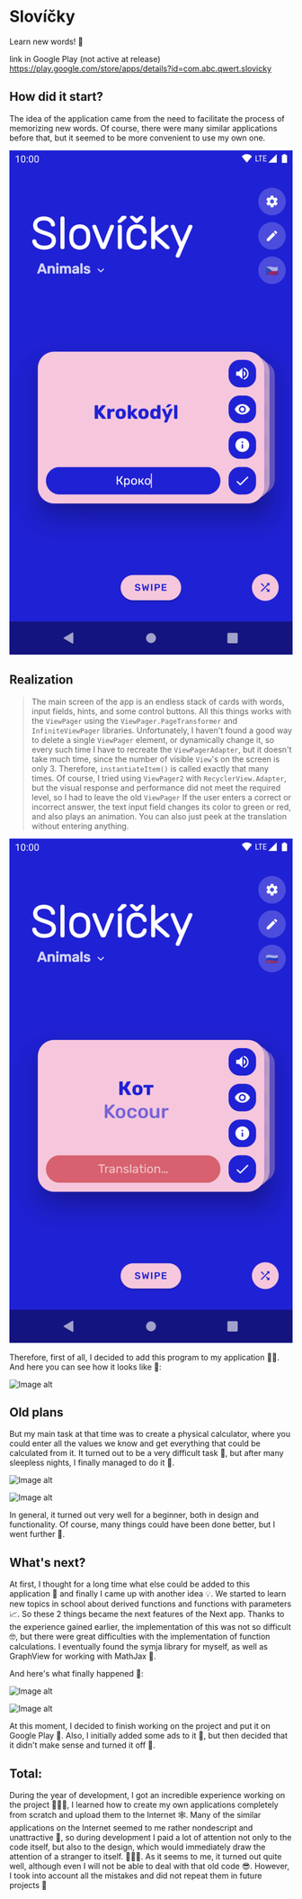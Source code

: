 # Slovíčky
Learn new words! 🧠

link in Google Play (not active at release) https://play.google.com/store/apps/details?id=com.abc.qwert.slovicky




## How did it start?

The idea of the application came from the need to facilitate the process of memorizing new words. Of course, there were many similar applications before that, but it seemed to be more convenient to use my own one.

![Image alt](https://github.com/vasshil/Slovicky/raw/master/screenshots/1.png)


## Realization

>The main screen of the app is an endless stack of cards with words, input fields, hints, and some control buttons.
>All this things works with the `ViewPager` using the `ViewPager.PageTransformer` and `InfiniteViewPager` libraries.
>Unfortunately, I haven't found a good way to delete a single `ViewPager` element, or dynamically change it, so every such time I have to recreate the `ViewPagerAdapter`, but it doesn't take much time, since the number of visible `View`'s on the screen is only 3. Therefore, `instantiateItem()` is called exactly that many times.
>Of course, I tried using `ViewPager2` with `RecyclerView.Adapter`, but the visual response and performance did not meet the required level, so I had to leave the old `ViewPager`
>If the user enters a correct or incorrect answer, the text input field changes its color to green or red, and also plays an animation. You can also just peek at the translation without entering anything.

![Image alt](https://github.com/vasshil/Slovicky/raw/master/screenshots/2.png)


Therefore, first of all, I decided to add this program to my application 💁‍♂️.
And here you can see how it looks like 👀:

![Image alt](https://github.com/vasshil/TheScience/raw/main/screenshots/6.png)




## Old plans

But my main task at that time was to create a physical calculator, where you could enter all the values we know and get everything that could be calculated from it. It turned out to be a very difficult task 🥵, but after many sleepless nights, I finally managed to do it 💪. 

![Image alt](https://github.com/vasshil/TheScience/raw/main/screenshots/2.png)

![Image alt](https://github.com/vasshil/TheScience/raw/main/screenshots/3.png)

In general, it turned out very well for a beginner, both in design and functionality. Of course, many things could have been done better, but I went further 🤟.




## What's next?

At first, I thought for a long time what else could be added to this application 🤔 and finally I came up with another idea 💡. We started to learn new topics in school about derived functions and functions with parameters 📈. So these 2 things became the next features of the Next app.
Thanks to the experience gained earlier, the implementation of this was not so difficult 🤓, but there were great difficulties with the implementation of function calculations. I eventually found the symja library for myself, as well as GraphView for working with MathJax 🤝.

And here's what finally happened 🤲:

![Image alt](https://github.com/vasshil/TheScience/raw/main/screenshots/4.png)

![Image alt](https://github.com/vasshil/TheScience/raw/main/screenshots/5.png)

At this moment, I decided to finish working on the project and put it on Google Play 🛒. Also, I initially added some ads to it 🤑, but then decided that it didn't make sense and turned it off 🤧.




## Total:
During the year of development, I got an incredible experience working on the project 👨🏻‍💻, I learned how to create my own applications completely from scratch and upload them to the Internet 🕸. Many of the similar applications on the Internet seemed to me rather nondescript and unattractive 😬, so during development I paid a lot of attention not only to the code itself, but also to the design, which would immediately draw the attention of a stranger to itself. 👨🏻‍🎨. As it seems to me, it turned out quite well, although even I will not be able to deal with that old code 😎. However, I took into account all the mistakes and did not repeat them in future projects 🥳
